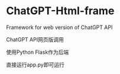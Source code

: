 # ChatGPT-Html-frame

Framework for web version of ChatGPT API

ChatGPT API网页版调用

使用Python Flask作为后端

直接运行app.py即可运行

